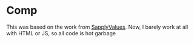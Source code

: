 # Comp

This was based on the work from [SapplyValues](https://github.com/SapplyValues/SapplyValues.github.io).
Now, I barely work at all with HTML or JS, so all code is hot garbage

